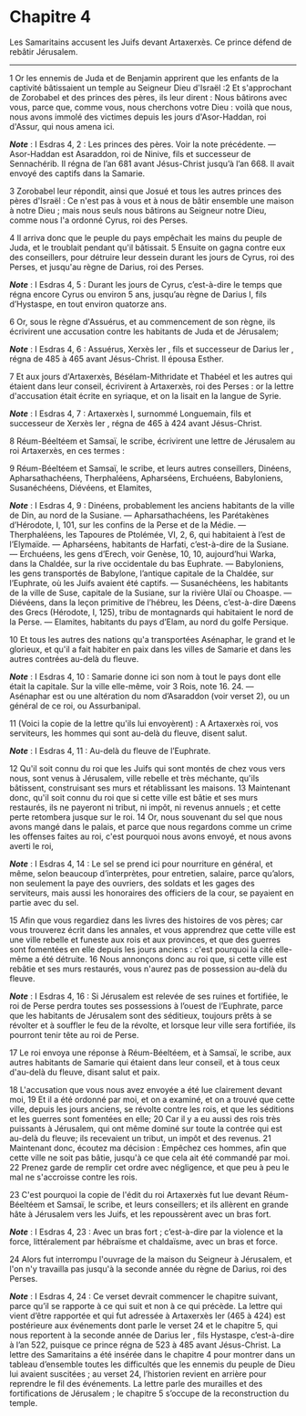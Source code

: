 # Chapitre 4

Les Samaritains accusent les Juifs devant Artaxerxès.
Ce prince défend de rebâtir Jérusalem.

***

1 Or les ennemis de Juda et de Benjamin apprirent que les enfants de la captivité bâtissaient un temple au Seigneur Dieu d'Israël :2 Et s'approchant de Zorobabel et des princes des pères, ils leur dirent : Nous bâtirons avec vous, parce que, comme vous, nous cherchons votre Dieu : voilà que nous, nous avons immolé des victimes depuis les jours d'Asor-Haddan, roi d'Assur, qui nous amena ici.

***Note*** :  I Esdras 4, 2 : Les princes des pères. Voir la note précédente. ― Asor-Haddan est Asaraddon, roi de Ninive, fils et successeur de Sennachérib. Il régna de l’an 681 avant Jésus-Christ jusqu’à l’an 668. Il avait envoyé des captifs dans la Samarie.

3 Zorobabel leur répondit, ainsi que Josué et tous les autres princes des pères d'Israël : Ce n'est pas à vous et à nous de bâtir ensemble une maison à notre Dieu ; mais nous seuls nous bâtirons au Seigneur notre Dieu, comme nous l'a ordonné Cyrus, roi des Perses.


4 Il arriva donc que le peuple du pays empêchait les mains du peuple de Juda, et le troublait pendant qu'il bâtissait. 5 Ensuite on gagna contre eux des conseillers, pour détruire leur dessein durant les jours de Cyrus, roi des Perses, et jusqu'au règne de Darius, roi des Perses.

***Note*** :  I Esdras 4, 5 : Durant les jours de Cyrus, c’est-à-dire le temps que régna encore Cyrus ou environ 5 ans, jusqu’au règne de Darius I, fils d’Hystaspe, en tout environ quatorze ans.


6 Or, sous le règne d'Assuérus, et au commencement de son règne, ils écrivirent une accusation contre les habitants de Juda et de Jérusalem;

***Note*** :  I Esdras 4, 6 : Assuérus, Xerxès Ier , fils et successeur de Darius Ier , régna de 485 à 465 avant Jésus-Christ. Il épousa Esther.


7 Et aux jours d'Artaxerxès, Bésélam-Mithridate et Thabéel et les autres qui étaient dans leur conseil, écrivirent à Artaxerxès, roi des Perses : or la lettre d'accusation était écrite en syriaque, et on la lisait en la langue de Syrie.

***Note*** :  I Esdras 4, 7 : Artaxerxès I, surnommé Longuemain, fils et successeur de Xerxès Ier , régna de 465 à 424 avant Jésus-Christ.


8 Réum-Béeltéem et Samsaï, le scribe, écrivirent une lettre de Jérusalem au roi Artaxerxès, en ces termes :


9 Réum-Béeltéem et Samsaï, le scribe, et leurs autres conseillers, Dinéens, Apharsathachéens, Therphaléens, Apharséens, Erchuéens, Babyloniens, Susanéchéens, Diévéens, et Elamites,

***Note*** :  I Esdras 4, 9 : Dinéens, probablement les anciens habitants de la ville de Din, au nord de la Susiane. ― Apharsathachéens, les Parétakènes d’Hérodote, I, 101, sur les confins de la Perse et de la Médie. ― Therphaléens, les Tapoures de Ptolémée, VI, 2, 6, qui habitaient à l’est de l’Elymaïde. ― Apharséens, habitants de Harfati, c’est-à-dire de la Susiane. ― Erchuéens, les gens d’Erech, voir Genèse, 10, 10, aujourd’hui Warka, dans la Chaldée, sur la rive occidentale du bas Euphrate. ― Babyloniens, les gens transportés de Babylone, l’antique capitale de la Chaldée, sur l’Euphrate, où les Juifs avaient été captifs. ― Susanéchéens, les habitants de la ville de Suse, capitale de la Susiane, sur la rivière Ulaï ou Choaspe. ― Diévéens, dans la leçon primitive de l’hébreu, les Déens, c’est-à-dire Dæens des Grecs (Hérodote, I, 125), tribu de montagnards qui habitaient le nord de la Perse. ― Elamites, habitants du pays d’Elam, au nord du golfe Persique.

10 Et tous les autres des nations qu'a transportées Asénaphar, le grand et le glorieux, et qu'il a fait habiter en paix dans les villes de Samarie et dans les autres contrées au-delà du fleuve.

***Note*** :  I Esdras 4, 10 : Samarie donne ici son nom à tout le pays dont elle était la capitale. Sur la ville elle-même, voir 3 Rois, note 16. 24. ― Asénaphar est ou une altération du nom d’Asaraddon (voir verset 2), ou un général de ce roi, ou Assurbanipal.


11 (Voici la copie de la lettre qu'ils lui envoyèrent) : A Artaxerxès roi, vos serviteurs, les hommes qui sont au-delà du fleuve, disent salut.

***Note*** :  I Esdras 4, 11 : Au-delà du fleuve de l’Euphrate.


12 Qu'il soit connu du roi que les Juifs qui sont montés de chez vous vers nous, sont venus à Jérusalem, ville rebelle et très méchante, qu'ils bâtissent, construisant ses murs et rétablissant les maisons. 13 Maintenant donc, qu'il soit connu du roi que si cette ville est bâtie et ses murs restaurés, ils ne payeront ni tribut, ni impôt, ni revenus annuels ; et cette perte retombera jusque sur le roi. 14 Or, nous souvenant du sel que nous avons mangé dans le palais, et parce que nous regardons comme un crime les offenses faites au roi, c'est pourquoi nous avons envoyé, et nous avons averti le roi,

***Note*** :  I Esdras 4, 14 : Le sel se prend ici pour nourriture en général, et même, selon beaucoup d’interprètes, pour entretien, salaire, parce qu’alors, non seulement la paye des ouvriers, des soldats et les gages des serviteurs, mais aussi les honoraires des officiers de la cour, se payaient en partie avec du sel.

15 Afin que vous regardiez dans les livres des histoires de vos pères; car vous trouverez écrit dans les annales, et vous apprendrez que cette ville est une ville rebelle et funeste aux rois et aux provinces, et que des guerres sont fomentées en elle depuis les jours anciens : c'est pourquoi la cité elle-même a été détruite. 16 Nous annonçons donc au roi que, si cette ville est rebâtie et ses murs restaurés, vous n'aurez pas de possession au-delà du fleuve.

***Note*** :  I Esdras 4, 16 : Si Jérusalem est relevée de ses ruines et fortifiée, le roi de Perse perdra toutes ses possessions à l’ouest de l’Euphrate, parce que les habitants de Jérusalem sont des séditieux, toujours prêts à se révolter et à souffler le feu de la révolte, et lorsque leur ville sera fortifiée, ils pourront tenir tête au roi de Perse.


17 Le roi envoya une réponse à Réum-Béeltéem, et à Samsaï, le scribe, aux autres habitants de Samarie qui étaient dans leur conseil, et à tous ceux d'au-delà du fleuve, disant salut et paix.


18 L'accusation que vous nous avez envoyée a été lue clairement devant moi, 19 Et il a été ordonné par moi, et on a examiné, et on a trouvé que cette ville, depuis les jours anciens, se révolte contre les rois, et que les séditions et les guerres sont fomentées en elle; 20 Car il y a eu aussi des rois très puissants à Jérusalem, qui ont même dominé sur toute la contrée qui est au-delà du fleuve; ils recevaient un tribut, un impôt et des revenus. 21 Maintenant donc, écoutez ma décision : Empêchez ces hommes, afin que cette ville ne soit pas bâtie, jusqu'à ce que cela ait été commandé par moi. 22 Prenez garde de remplir cet ordre avec négligence, et que peu à peu le mal ne s'accroisse contre les rois.


23 C'est pourquoi la copie de l'édit du roi Artaxerxès fut lue devant Réum-Béeltéem et Samsaï, le scribe, et leurs conseillers; et ils allèrent en grande hâte à Jérusalem vers les Juifs, et les repoussèrent avec un bras fort.

***Note*** :  I Esdras 4, 23 : Avec un bras fort ; c’est-à-dire par la violence et la force, littéralement par hébraïsme et chaldaïsme, avec un bras et force.


24 Alors fut interrompu l'ouvrage de la maison du Seigneur à Jérusalem, et l'on n'y travailla pas jusqu'à la seconde année du règne de Darius, roi des Perses.

***Note*** :  I Esdras 4, 24 : Ce verset devrait commencer le chapitre suivant, parce qu’il se rapporte à ce qui suit et non à ce qui précède. La lettre qui vient d’être rapportée et qui fut adressée à Artaxerxès Ier (465 à 424) est postérieure aux événements dont parle le verset 24 et le chapitre 5, qui nous reportent à la seconde année de Darius Ier , fils Hystaspe, c’est-à-dire à l’an 522, puisque ce prince régna de 523 à 485 avant Jésus-Christ. La lettre des Samaritains a été insérée dans le chapitre 4 pour montrer dans un tableau d’ensemble toutes les difficultés que les ennemis du peuple de Dieu lui avaient suscitées ; au verset 24, l’historien revient en arrière pour reprendre le fil des événements. La lettre parle des murailles et des fortifications de Jérusalem ; le chapitre 5 s’occupe de la reconstruction du temple.

